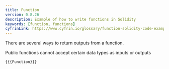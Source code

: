 ```yaml
---
title: Function
version: 0.8.26
description: Example of how to write functions in Solidity
keywords: [function, functions]
cyfrinLink: https://www.cyfrin.io/glossary/function-solidity-code-example
---
```


There are several ways to return outputs from a function.

Public functions cannot accept certain data types as inputs or outputs

```solidity
{{{Function}}}
```
